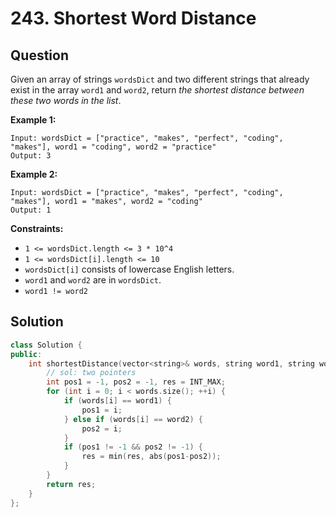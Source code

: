 # 243. Shortest Word Distance

## Question

Given an array of strings `wordsDict` and two different strings that already exist in the array `word1` and `word2`, return _the shortest distance between these two words in the list_.

**Example 1:**

```text
Input: wordsDict = ["practice", "makes", "perfect", "coding", "makes"], word1 = "coding", word2 = "practice"
Output: 3
```

**Example 2:**

```text
Input: wordsDict = ["practice", "makes", "perfect", "coding", "makes"], word1 = "makes", word2 = "coding"
Output: 1
```

**Constraints:**

* `1 <= wordsDict.length <= 3 * 10^4`
* `1 <= wordsDict[i].length <= 10`
* `wordsDict[i]` consists of lowercase English letters.
* `word1` and `word2` are in `wordsDict`.
* `word1 != word2`

## Solution

```cpp
class Solution {
public:
    int shortestDistance(vector<string>& words, string word1, string word2) {
        // sol: two pointers
        int pos1 = -1, pos2 = -1, res = INT_MAX;
        for (int i = 0; i < words.size(); ++i) {
            if (words[i] == word1) {
                pos1 = i;
            } else if (words[i] == word2) {
                pos2 = i;
            }
            if (pos1 != -1 && pos2 != -1) {
                res = min(res, abs(pos1-pos2));
            }
        }
        return res;
    }
};
```


